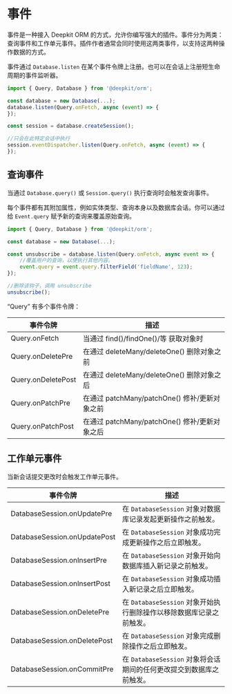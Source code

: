 # 事件

事件是一种接入 Deepkit ORM 的方式，允许你编写强大的插件。事件分为两类：查询事件和工作单元事件。插件作者通常会同时使用这两类事件，以支持这两种操作数据的方式。

事件通过 `Database.listen` 在某个事件令牌上注册。也可以在会话上注册短生命周期的事件监听器。

```typescript
import { Query, Database } from '@deepkit/orm';

const database = new Database(...);
database.listen(Query.onFetch, async (event) => {
});

const session = database.createSession();

//只会在此特定会话中执行
session.eventDispatcher.listen(Query.onFetch, async (event) => {
});
```

## 查询事件

当通过 `Database.query()` 或 `Session.query()` 执行查询时会触发查询事件。

每个事件都有其附加属性，例如实体类型、查询本身以及数据库会话。你可以通过给 `Event.query` 赋予新的查询来覆盖原始查询。

```typescript
import { Query, Database } from '@deepkit/orm';

const database = new Database(...);

const unsubscribe = database.listen(Query.onFetch, async event => {
    //覆盖用户的查询，以便执行其他内容。
    event.query = event.query.filterField('fieldName', 123);
});

//删除该钩子，调用 unsubscribe
unsubscribe();
```

“Query” 有多个事件令牌：

| 事件令牌              | 描述                                                       |
|-----------------------|------------------------------------------------------------|
| Query.onFetch         | 当通过 find()/findOne()/等 获取对象时                      |
| Query.onDeletePre     | 在通过 deleteMany/deleteOne() 删除对象之前                 |
| Query.onDeletePost    | 在通过 deleteMany/deleteOne() 删除对象之后                 |
| Query.onPatchPre      | 在通过 patchMany/patchOne() 修补/更新对象之前              |
| Query.onPatchPost     | 在通过 patchMany/patchOne() 修补/更新对象之后              |

## 工作单元事件

当新会话提交更改时会触发工作单元事件。

| 事件令牌                     | 描述                                                                                      |
|-----------------------------|-------------------------------------------------------------------------------------------|
| DatabaseSession.onUpdatePre  | 在 `DatabaseSession` 对象对数据库记录发起更新操作之前触发。                                |
| DatabaseSession.onUpdatePost | 在 `DatabaseSession` 对象成功完成更新操作之后立即触发。                                    |
| DatabaseSession.onInsertPre  | 在 `DatabaseSession` 对象开始向数据库插入新记录之前触发。                                   |
| DatabaseSession.onInsertPost | 在 `DatabaseSession` 对象成功插入新记录之后立即触发。                                       |
| DatabaseSession.onDeletePre  | 在 `DatabaseSession` 对象开始执行删除操作以移除数据库记录之前触发。                         |
| DatabaseSession.onDeletePost | 在 `DatabaseSession` 对象完成删除操作之后立即触发。                                         |
| DatabaseSession.onCommitPre  | 在 `DatabaseSession` 对象将会话期间的任何更改提交到数据库之前触发。                         |